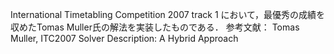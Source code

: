International Timetabling Competition 2007 track 1 において，最優秀の成績を収めたTomas Muller氏の解法を実装したものである．
参考文献： Tomas Muller, ITC2007 Solver Description: A Hybrid Approach
